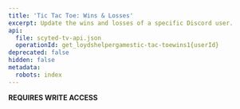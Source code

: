 ```yaml
---
title: 'Tic Tac Toe: Wins & Losses'
excerpt: Update the wins and losses of a specific Discord user.
api:
  file: scyted-tv-api.json
  operationId: get_loydshelpergamestic-tac-toewins1{userId}
deprecated: false
hidden: false
metadata:
  robots: index
---
```

**REQUIRES WRITE ACCESS**